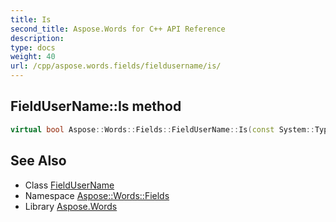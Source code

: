 ```yaml
---
title: Is
second_title: Aspose.Words for C++ API Reference
description: 
type: docs
weight: 40
url: /cpp/aspose.words.fields/fieldusername/is/
---
```

## FieldUserName::Is method




```cpp
virtual bool Aspose::Words::Fields::FieldUserName::Is(const System::TypeInfo &target) const override
```

## See Also

* Class [FieldUserName](../)
* Namespace [Aspose::Words::Fields](../../)
* Library [Aspose.Words](../../../)
